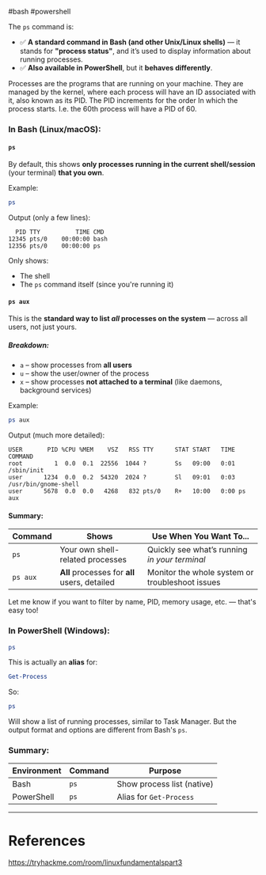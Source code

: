 #bash #powershell 

The `ps` command is:
- ✅ **A standard command in Bash (and other Unix/Linux shells)** — it stands for **"process status"**, and it’s used to display information about running processes.
- ✅ **Also available in PowerShell**, but it **behaves differently**.

Processes are the programs that are running on your machine. They are managed by the kernel, where each process will have an ID associated with it, also known as its PID. The PID increments for the order In which the process starts. I.e. the 60th process will have a PID of 60.

### In Bash (Linux/macOS):
#### `ps`

By default, this shows **only processes running in the current shell/session** (your terminal) **that you own**.

Example:

```bash
ps
```

Output (only a few lines):

```
  PID TTY          TIME CMD
12345 pts/0    00:00:00 bash
12356 pts/0    00:00:00 ps
```

Only shows:
- The shell
- The `ps` command itself (since you're running it)


#### `ps aux`

This is the **standard way to list _all_ processes on the system** — across all users, not just yours.

##### Breakdown:

- `a` – show processes from **all users**
- `u` – show the user/owner of the process
- `x` – show processes **not attached to a terminal** (like daemons, background services)

Example:

```bash
ps aux
```

Output (much more detailed):

```
USER       PID %CPU %MEM    VSZ   RSS TTY      STAT START   TIME COMMAND
root         1  0.0  0.1  22556  1044 ?        Ss   09:00   0:01 /sbin/init
user      1234  0.0  0.2  54320  2024 ?        Sl   09:01   0:03 /usr/bin/gnome-shell
user      5678  0.0  0.0   4268   832 pts/0    R+   10:00   0:00 ps aux
```

#### Summary:

| Command  | Shows                                         | Use When You Want To...                         |
| -------- | --------------------------------------------- | ----------------------------------------------- |
| `ps`     | Your own shell-related processes              | Quickly see what’s running _in your terminal_   |
| `ps aux` | **All** processes for **all** users, detailed | Monitor the whole system or troubleshoot issues |

Let me know if you want to filter by name, PID, memory usage, etc. — that's easy too!


### In PowerShell (Windows):

```powershell
ps
```

This is actually an **alias** for:

```powershell
Get-Process
```

So:

```powershell
ps
```

Will show a list of running processes, similar to Task Manager. But the output format and options are different from Bash's `ps`.


### Summary:

|Environment|Command|Purpose|
|---|---|---|
|Bash|`ps`|Show process list (native)|
|PowerShell|`ps`|Alias for `Get-Process`|


---

# References

https://tryhackme.com/room/linuxfundamentalspart3